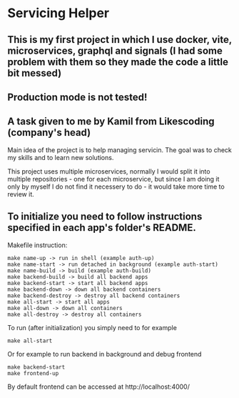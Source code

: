 # Servicing Helper

## This is my first project in which I use docker, vite, microservices, graphql and signals (I had some problem with them so they made the code a little bit messed)

## Production mode is not tested!

## A task given to me by Kamil from Likescoding (company's head)
Main idea of the project is to help managing servicin. The goal was to check my skills and to learn new solutions.

This project uses multiple microservices, normally I would split it into multiple repositories - one for each microservice, but since I am doing it only by myself I do not find it necessery to do - it would take more time to review it.

## To initialize you need to follow instructions specified in each app's folder's README.

Makefile instruction:
```
make name-up -> run in shell (example auth-up)
make name-start -> run detached in background (example auth-start)
make name-build -> build (example auth-build)
make backend-build -> build all backend apps
make backend-start -> start all backend apps
make backend-down -> down all backend containers
make backend-destroy -> destroy all backend containers
make all-start -> start all apps
make all-down -> down all containers
make all-destroy -> destroy all containers
```
To run (after initialization) you simply need to for example
```
make all-start
```
Or for example to run backend in background and debug frontend
```
make backend-start
make frontend-up
```

By default frontend can be accessed at http://localhost:4000/
